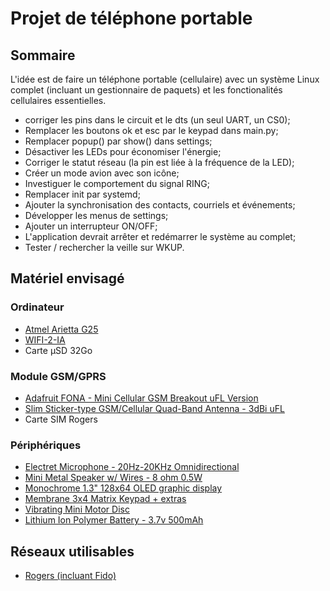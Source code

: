 # Projet de téléphone portable

## Sommaire

L'idée est de faire un téléphone portable (cellulaire) avec un système Linux complet (incluant un gestionnaire de paquets) et les fonctionalités cellulaires essentielles.

- corriger les pins dans le circuit et le dts (un seul UART, un CS0);
- Remplacer les boutons ok et esc par le keypad dans main.py;
- Remplacer popup() par show() dans settings;
- Désactiver les LEDs pour économiser l'énergie;
- Corriger le statut réseau (la pin est liée à la fréquence de la LED);
- Créer un mode avion avec son icône;
- Investiguer le comportement du signal RING;
- Remplacer init par systemd;
- Ajouter la synchronisation des contacts, courriels et événements;
- Développer les menus de settings;
- Ajouter un interrupteur ON/OFF;
- L'application devrait arrêter et redémarrer le système au complet;
- Tester / rechercher la veille sur WKUP.

## Matériel envisagé

### Ordinateur

- [Atmel Arietta G25](http://www.acmesystems.it/arietta)
- [WIFI-2-IA](http://www.acmesystems.it/WIFI-2)
- Carte µSD 32Go

### Module GSM/GPRS

- [Adafruit FONA - Mini Cellular GSM Breakout uFL Version](http://www.adafruit.com/products/1946)
- [Slim Sticker-type GSM/Cellular Quad-Band Antenna - 3dBi uFL](http://www.adafruit.com/products/1991)
- Carte SIM Rogers

### Périphériques
- [Electret Microphone - 20Hz-20KHz Omnidirectional](https://www.adafruit.com/product/1064)
- [Mini Metal Speaker w/ Wires - 8 ohm 0.5W](https://www.adafruit.com/product/1890)
- [Monochrome 1.3" 128x64 OLED graphic display](http://www.adafruit.com/products/938)
- [Membrane 3x4 Matrix Keypad + extras](http://www.adafruit.com/products/419)
- [Vibrating Mini Motor Disc](https://www.adafruit.com/product/1201)
- [Lithium Ion Polymer Battery - 3.7v 500mAh](http://www.adafruit.com/products/1578)

## Réseaux utilisables

- [Rogers (incluant Fido)](http://en.wikipedia.org/wiki/List_of_mobile_network_operators_of_the_Americas#Canada)

